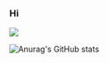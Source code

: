 ### Hi

<a href="#" target="_blank"><img src="https://img.shields.io/badge/#181717?style=github" /></a>

![Anurag's GitHub stats](https://github-readme-stats.vercel.app/api?username=choikiyeop&show_icons=true&theme=react)
